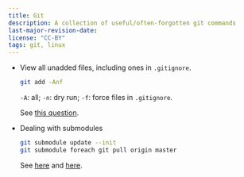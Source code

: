 ```yaml
---
title: Git
description: A collection of useful/often-forgotten git commands
last-major-revision-date: 
license: "CC-BY"
tags: git, linux
---
```



- View all unadded files, including ones in <code>.gitignore</code>.

    ```bash
    git add -Anf
    ```

    `-A`: all; `-n`: dry run; `-f`: force files in `.gitignore`.

    See [this question](http://stackoverflow.com/questions/3801321/git-list-only-untracked-files-also-custom-commands).

- Dealing with submodules

    ```bash
    git submodule update --init 
    git submodule foreach git pull origin master
    ```

    See [here](http://stackoverflow.com/questions/5828324/update-git-submodule) and [here](http://blog.jacius.info/git-submodule-cheat-sheet/).
